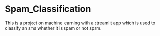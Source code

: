 # Spam_Classification
This is a project on machine learning with a streamlit app which is used to classify an sms whether it is spam or not spam.
